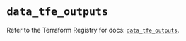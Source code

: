 # `data_tfe_outputs`

Refer to the Terraform Registry for docs: [`data_tfe_outputs`](https://registry.terraform.io/providers/hashicorp/tfe/0.69.0/docs/data-sources/outputs).
